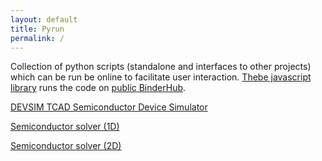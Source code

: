 ```yaml
---
layout: default
title: Pyrun
permalink: /
---
```


Collection of python scripts (standalone and interfaces to other projects) which can be run be online to facilitate user interaction. [Thebe javascript library](https://thebe.readthedocs.io) runs the code on [public BinderHub](https://mybinder.org/).

[DEVSIM TCAD Semiconductor Device Simulator](devsim)

[Semiconductor solver (1D)](ssolver_1d)

[Semiconductor solver (2D)](ssolver_2d)
